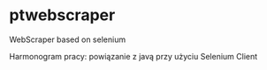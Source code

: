 # ptwebscraper
WebScraper based on selenium

Harmonogram pracy:
powiązanie z javą przy użyciu Selenium Client
